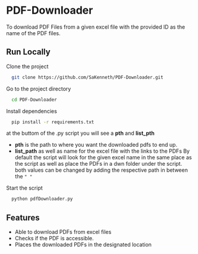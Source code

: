 
# PDF-Downloader

To download PDF Files from a given excel file with the provided ID as the name of the PDF files.


## Run Locally

Clone the project

```bash
  git clone https://github.com/SaKenneth/PDF-Downloader.git
```

Go to the project directory

```bash
  cd PDF-Downloader
```

Install dependencies

```bash
  pip install -r requirements.txt
```
at the buttom of the .py script you will see a **pth** and **list_pth**

- **pth** is the path to where you want the downloaded pdfs to end up.
- **list_path** as well as name for the excel file with the links to the PDFs By default the script will look for the given excel name in the same place as the script as well as place the PDFs in a dwn folder under the script. both values can be changed by adding the respective path in between the ``" "``

Start the script

```bash
  python pdfDownloader.py
```


## Features

- Able to download PDFs from excel files
- Checks if the PDF is accessible.
- Places the downloaded PDFs in the designated location

